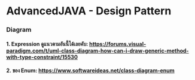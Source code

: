 # AdvancedJAVA - Design Pattern
 
### Diagram
#### 1. Expression<T> ดูแนวตามอันนี้ได้เลยคับ: https://forums.visual-paradigm.com/t/uml-class-diagram-how-can-i-draw-generic-method-with-type-constraint/15530
#### 2. ของ Enum: https://www.softwareideas.net/class-diagram-enum
